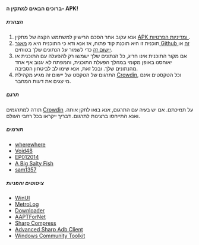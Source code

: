 #### ברוכים הבאים למתקין ה- APK!

##### הצהרת
1. אנא עקוב אחר הסכם הרישיון למשתמש הקצה של מתקין [APK ומדיניות הפרטיות ](https://github.com/Paving-Base/APK-Installer/blob/main/Privacy.md).
2. תוכנית זו היא תוכנת קוד פתוח, אז אנא ודא כי התוכנית היא מ [מאגר Github זה](https://github.com/Paving-Base/APK-Installer) או [יישום זה](https://apps.microsoft.com/store/detail/9P2JFQ43FPPG) כדי לשמור על הנתונים שלך בטוחים.
3. אם מקור התוכנית אינו חריג, כל הנתונים שלך ישמשו רק להפעלה עם התוכנית או יאוחסנו באופן מקומי במהלך הפעלת התוכנית, והמפתח לא יגנוב אף אחד מהנתונים שלך. ובכל זאת, אנא שימו לב לביטחון הסביבה.
4. התרגום של הטקסט של יישום זה מגיע מקהילת [Crowdin](https://crowdin.com/project/APKInstaller "Crowdin"), וכל הטקסטים אינם מייצגים את דעות המחבר.

##### תרגם
תודה למתרגמים [Crowdin](https://crowdin.com/project/APKInstaller "Crowdin") על תמיכתם. אם יש בעיה עם התרגום, אנא בואו לתקן אותה. ואנא התייחסו ברצינות לתרגום. דבריך ייקראו בכל רחבי העולם.

##### תורמים
- [wherewhere](https://github.com/wherewhere)
- [Void48](https://github.com/Void48)
- [EP012014](https://github.com/EP012014)
- [A Big Salty Fish](https://github.com/bigsaltyfishes)
- [sam1357](https://github.com/sam1357)

##### ציטוטים והפניות
- [WinUI](https://github.com/microsoft/microsoft-ui-xaml "WinUI")
- [MetroLog](https://github.com/roubachof/MetroLog "MetroLog")
- [Downloader](https://github.com/bezzad/Downloader "Downloader")
- [AAPTForNet](https://github.com/canheo136/QuickLook.Plugin.ApkViewer "AAPTForNet")
- [Sharp Compress](https://github.com/adamhathcock/sharpcompress "Sharp Compress")
- [Advanced Sharp Adb Client](https://github.com/yungd1plomat/AdvancedSharpAdbClient "Advanced Sharp Adb Client")
- [Windows Community Toolkit](https://github.com/CommunityToolkit/WindowsCommunityToolkit "Windows Community Toolkit")